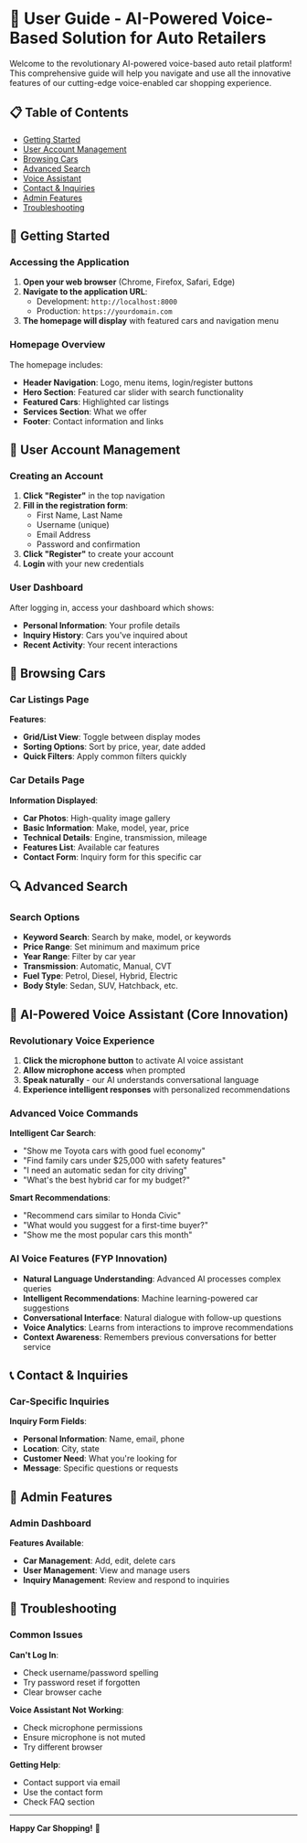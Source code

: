 # 📖 User Guide - AI-Powered Voice-Based Solution for Auto Retailers

Welcome to the revolutionary AI-powered voice-based auto retail platform! This comprehensive guide will help you navigate and use all the innovative features of our cutting-edge voice-enabled car shopping experience.

## 📋 Table of Contents

- [Getting Started](#getting-started)
- [User Account Management](#user-account-management)
- [Browsing Cars](#browsing-cars)
- [Advanced Search](#advanced-search)
- [Voice Assistant](#voice-assistant)
- [Contact & Inquiries](#contact--inquiries)
- [Admin Features](#admin-features)
- [Troubleshooting](#troubleshooting)

## 🚀 Getting Started

### Accessing the Application

1. **Open your web browser** (Chrome, Firefox, Safari, Edge)
2. **Navigate to the application URL**:
   - Development: `http://localhost:8000`
   - Production: `https://yourdomain.com`
3. **The homepage will display** with featured cars and navigation menu

### Homepage Overview

The homepage includes:
- **Header Navigation**: Logo, menu items, login/register buttons
- **Hero Section**: Featured car slider with search functionality
- **Featured Cars**: Highlighted car listings
- **Services Section**: What we offer
- **Footer**: Contact information and links

## 👤 User Account Management

### Creating an Account

1. **Click "Register"** in the top navigation
2. **Fill in the registration form**:
   - First Name, Last Name
   - Username (unique)
   - Email Address
   - Password and confirmation
3. **Click "Register"** to create your account
4. **Login** with your new credentials

### User Dashboard

After logging in, access your dashboard which shows:
- **Personal Information**: Your profile details
- **Inquiry History**: Cars you've inquired about
- **Recent Activity**: Your recent interactions

## 🚗 Browsing Cars

### Car Listings Page

**Features**:
- **Grid/List View**: Toggle between display modes
- **Sorting Options**: Sort by price, year, date added
- **Quick Filters**: Apply common filters quickly

### Car Details Page

**Information Displayed**:
- **Car Photos**: High-quality image gallery
- **Basic Information**: Make, model, year, price
- **Technical Details**: Engine, transmission, mileage
- **Features List**: Available car features
- **Contact Form**: Inquiry form for this specific car

## 🔍 Advanced Search

### Search Options

- **Keyword Search**: Search by make, model, or keywords
- **Price Range**: Set minimum and maximum price
- **Year Range**: Filter by car year
- **Transmission**: Automatic, Manual, CVT
- **Fuel Type**: Petrol, Diesel, Hybrid, Electric
- **Body Style**: Sedan, SUV, Hatchback, etc.

## 🎤 AI-Powered Voice Assistant (Core Innovation)

### Revolutionary Voice Experience

1. **Click the microphone button** to activate AI voice assistant
2. **Allow microphone access** when prompted
3. **Speak naturally** - our AI understands conversational language
4. **Experience intelligent responses** with personalized recommendations

### Advanced Voice Commands

**Intelligent Car Search**:
- "Show me Toyota cars with good fuel economy"
- "Find family cars under $25,000 with safety features"
- "I need an automatic sedan for city driving"
- "What's the best hybrid car for my budget?"

**Smart Recommendations**:
- "Recommend cars similar to Honda Civic"
- "What would you suggest for a first-time buyer?"
- "Show me the most popular cars this month"

### AI Voice Features (FYP Innovation)

- **Natural Language Understanding**: Advanced AI processes complex queries
- **Intelligent Recommendations**: Machine learning-powered car suggestions
- **Conversational Interface**: Natural dialogue with follow-up questions
- **Voice Analytics**: Learns from interactions to improve recommendations
- **Context Awareness**: Remembers previous conversations for better service

## 📞 Contact & Inquiries

### Car-Specific Inquiries

**Inquiry Form Fields**:
- **Personal Information**: Name, email, phone
- **Location**: City, state
- **Customer Need**: What you're looking for
- **Message**: Specific questions or requests

## 🔧 Admin Features

### Admin Dashboard

**Features Available**:
- **Car Management**: Add, edit, delete cars
- **User Management**: View and manage users
- **Inquiry Management**: Review and respond to inquiries

## 🔧 Troubleshooting

### Common Issues

**Can't Log In**:
- Check username/password spelling
- Try password reset if forgotten
- Clear browser cache

**Voice Assistant Not Working**:
- Check microphone permissions
- Ensure microphone is not muted
- Try different browser

**Getting Help**:
- Contact support via email
- Use the contact form
- Check FAQ section

---

**Happy Car Shopping!** 🚗 